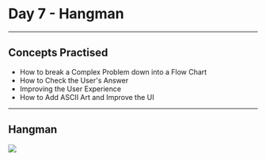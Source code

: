 # Day 7 - Hangman
---
## Concepts Practised
* How to break a Complex Problem down into a Flow Chart
* How to Check the User's Answer
* Improving the User Experience
* How to Add ASCII Art and Improve the UI
---
## Hangman
![](https://user-images.githubusercontent.com/98851253/154518650-6bf293ff-0f01-4014-9c10-70d17b2007ae.gif)

